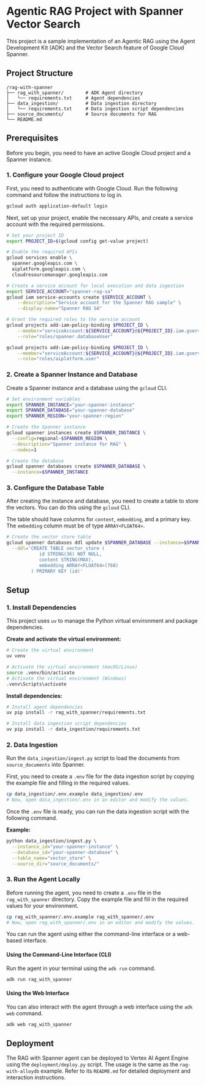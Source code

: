 # Agentic RAG Project with Spanner Vector Search

This project is a sample implementation of an Agentic RAG using the Agent Development Kit (ADK) and the Vector Search feature of Google Cloud Spanner.

## Project Structure

```
/rag-with-spanner
├── rag_with_spanner/        # ADK Agent directory
│   └── requirements.txt     # Agent dependencies
├── data_ingestion/          # Data ingestion directory
│   └── requirements.txt     # Data ingestion script dependencies
├── source_documents/        # Source documents for RAG
└── README.md
```

## Prerequisites

Before you begin, you need to have an active Google Cloud project and a Spanner instance.

### 1. Configure your Google Cloud project

First, you need to authenticate with Google Cloud. Run the following command and follow the instructions to log in.

```bash
gcloud auth application-default login
```

Next, set up your project, enable the necessary APIs, and create a service account with the required permissions.

```bash
# Set your project ID
export PROJECT_ID=$(gcloud config get-value project)

# Enable the required APIs
gcloud services enable \
  spanner.googleapis.com \
  aiplatform.googleapis.com \
  cloudresourcemanager.googleapis.com

# Create a service account for local execution and data ingestion
export SERVICE_ACCOUNT="spanner-rag-sa"
gcloud iam service-accounts create $SERVICE_ACCOUNT \
    --description="Service account for the Spanner RAG sample" \
    --display-name="Spanner RAG SA"

# Grant the required roles to the service account
gcloud projects add-iam-policy-binding $PROJECT_ID \
    --member="serviceAccount:${SERVICE_ACCOUNT}@${PROJECT_ID}.iam.gserviceaccount.com" \
    --role="roles/spanner.databaseUser"

gcloud projects add-iam-policy-binding $PROJECT_ID \
    --member="serviceAccount:${SERVICE_ACCOUNT}@${PROJECT_ID}.iam.gserviceaccount.com" \
    --role="roles/aiplatform.user"
```

### 2. Create a Spanner Instance and Database

Create a Spanner instance and a database using the `gcloud` CLI.

```bash
# Set environment variables
export SPANNER_INSTANCE="your-spanner-instance"
export SPANNER_DATABASE="your-spanner-database"
export SPANNER_REGION="your-spanner-region"

# Create the Spanner instance
gcloud spanner instances create $SPANNER_INSTANCE \
  --config=regional-$SPANNER_REGION \
  --description="Spanner instance for RAG" \
  --nodes=1

# Create the database
gcloud spanner databases create $SPANNER_DATABASE \
  --instance=$SPANNER_INSTANCE
```

### 3. Configure the Database Table

After creating the instance and database, you need to create a table to store the vectors. You can do this using the `gcloud` CLI.

The table should have columns for `content`, `embedding`, and a primary key. The `embedding` column must be of type `ARRAY<FLOAT64>`.

```bash
# Create the vector store table
gcloud spanner databases ddl update $SPANNER_DATABASE --instance=$SPANNER_INSTANCE \
  --ddl='CREATE TABLE vector_store (
            id STRING(36) NOT NULL,
            content STRING(MAX),
            embedding ARRAY<FLOAT64>(768)
         ) PRIMARY KEY (id)'
```

## Setup

### 1. Install Dependencies

This project uses `uv` to manage the Python virtual environment and package dependencies.

**Create and activate the virtual environment:**
```bash
# Create the virtual environment
uv venv

# Activate the virtual environment (macOS/Linux)
source .venv/bin/activate
# Activate the virtual environment (Windows)
.venv\Scripts\activate
```

**Install dependencies:**
```bash
# Install agent dependencies
uv pip install -r rag_with_spanner/requirements.txt

# Install data ingestion script dependencies
uv pip install -r data_ingestion/requirements.txt
```

### 2. Data Ingestion

Run the `data_ingestion/ingest.py` script to load the documents from `source_documents` into Spanner.

First, you need to create a `.env` file for the data ingestion script by copying the example file and filling in the required values.

```bash
cp data_ingestion/.env.example data_ingestion/.env
# Now, open data_ingestion/.env in an editor and modify the values.
```

Once the `.env` file is ready, you can run the data ingestion script with the following command.

**Example:**
```bash
python data_ingestion/ingest.py \
  --instance_id="your-spanner-instance" \
  --database_id="your-spanner-database" \
  --table_name="vector_store" \
  --source_dir="source_documents/"
```

### 3. Run the Agent Locally

Before running the agent, you need to create a `.env` file in the `rag_with_spanner` directory. Copy the example file and fill in the required values for your environment.

```bash
cp rag_with_spanner/.env.example rag_with_spanner/.env
# Now, open rag_with_spanner/.env in an editor and modify the values.
```

You can run the agent using either the command-line interface or a web-based interface.

#### Using the Command-Line Interface (CLI)

Run the agent in your terminal using the `adk run` command.

```bash
adk run rag_with_spanner
```

#### Using the Web Interface

You can also interact with the agent through a web interface using the `adk web` command.

```bash
adk web rag_with_spanner
```

## Deployment

The RAG with Spanner agent can be deployed to Vertex AI Agent Engine using the `deployment/deploy.py` script. The usage is the same as the `rag-with-alloydb` example. Refer to its `README.md` for detailed deployment and interaction instructions.
